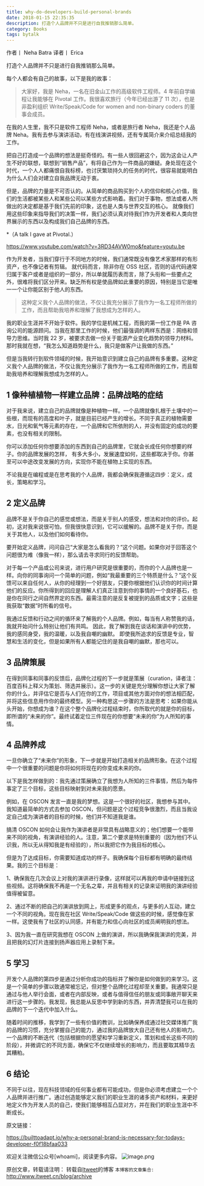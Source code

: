 ```yaml
---
title: why-do-developers-build-personal-brands
date: 2018-01-15 22:35:35
description: 打造个人品牌并不只是进行自我推销那么简单。
category: Books
tags: bytalk
---
```

作者丨 Neha Batra
译者丨 Erica

打造个人品牌并不只是进行自我推销那么简单。

每个人都会有自己的故事，以下是我的故事：

> 大家好，我是 Neha，一名在旧金山工作的高级软件工程师。4 年前自学编程让我能够在 Pivotal 工作。我很喜欢旅行（今年已经出游了 11 次），也是非盈利组织 Write/Speak/Code for women and non-binary coders 的董事会成员。

在我的人生里，我不只是软件工程师 Neha，或者是旅行者 Neha，我还是个人品牌 Neha。我有去参与演讲活动，有在线演讲视频，还有专属简介来介绍总结我的工作。

把自己打造成一个品牌的想法是挺奇怪的。有一些人很回避这个，因为这会让人产生不好的联想，联想到“销售产品”，有将自己作为一件商品的嫌疑。身处现在这个时代，一个人人都痛恨自我标榜，也讨厌繁琐持久的任务的时代，很容易就能明白为什么人们会对建立自我品牌无动于衷。

但是，品牌的力量是不可否认的。从简单的商品购买到个人的信仰和核心价值，我们的生活都被某些人和某些公司以某些方式影响着。我们对于事物，想法或者人所做出的决定都是基于我们先前的印象，这也是人类与世界交互的核心。 就像我们用这些印象来指导我们的决策一样，我们必须认真对待我们作为开发者和人类向世界展示的东西以及构成我们自己品牌的东西。

*（A talk I gave at Pivotal.）

https://www.youtube.com/watch?v=3RD34AVW0mo&feature=youtu.be

作为开发者，当我们穿行于不同地方的时候，我们通常既没有像艺术家那样的有形资产，也不像记者有剪辑。 就代码而言，除非你在 OSS 社区，否则的话代码通常归属于客户或者是组织的一部分，所以单就履历表而言，除了头衔和一些要点之外，很难将我们区分开来。缺乏所有权是使品牌如此重要的原因，特别是当它是唯一一个让你能区别于他人的东西。

> 这种定义我个人品牌的做法，不仅让我充分展示了我作为一名工程师所做的工作，而且帮助我培养和理解了我想成为怎样的人。

我的职业生涯并不开始于软件。我的学位是机械工程，而我的第一份工作是 PA 咨询公司的能源顾问。当我在那里工作的时候，他们最强调的两样东西是：网络和领导力思维。当时我 22 岁，被要求去做一份关于能源产业变化趋势的领导力材料。那时我就在想，“我怎么知道趋势是什么，我只是做客户让我做的东西。”

但是当我转行到软件领域的时候，我开始意识到建立自己的品牌有多重要。这种定义我个人品牌的做法，不仅让我充分展示了我作为一名工程师所做的工作，而且帮助我培养和理解我想成为怎样的人。

## 1 像种植植物一样建立品牌：品牌战略的症结

对于我来说，建立自己的品牌就像是种植物一样。一个品牌就像扎根于土壤中的一些根，而现有的高度和叶子，就是目前已经产生的增长。不同于真正的植物需要水，日光和氧气等元素的存在，一个品牌和它所依附的人，并没有固定的成功的要素，也没有相关的限制。

你可以添加任何你想要添加的东西到自己的品牌里，它就会长成任何你想要的样子。你的品牌发展的怎样， 有多大多小，发展速度如何，这些都取决于你。你甚至可以中途改变发展的方向，实现你不能在植物上实现的东西。

不论我是在编程或是在思考我的个人品牌，我都会确保我遵循这四步：定义，成长，策略和学习。

## 2 定义品牌

品牌不是关于你自己的感觉或想法，而是关于别人的感受，想法和对你的评价。起初，这对我来说很可怕，但我很快意识到，它可以缓解的。品牌不是关于你，而是关于其他人，以及他们如何看待你。

要开始定义品牌，问问自己“大家是怎么看我的？”这个问题。如果你对于回答这个问题很为难（像我一样），那么请去寻求同行的反馈帮助。

对于每一个产品或公司来说，进行用户研究是很重要的，而你的个人品牌也是一样。向你的同事询问一个简单的问题，例如“我最重要的三个特质是什么？”这个反馈可以来自任何人，从你的经理到一个好朋友，只要你根据他们认识你的时间计算他们的反应。你所得到的回应是理解人们真正注意到你的事情的一个良好基石，也是你在同行之间自然界定的东西。最需注意的是反复被提到的品质或文字；这些是我获取“数据”时所看的信号。

我通过反馈和行动之间的循环来了解我的个人品牌。例如，每当有人称赞我的话，我就开始问什么特别让他们有共鸣。 因此，我了解到我在谈话和演讲中的优势，我的感同身受，我的温暖，以及我自嘲的幽默。 即使我所追求的反馈是专业，智慧和生活的变化，但是如果所有人都能记住的是我自嘲的幽默，那也可以。

## 3 品牌策展

在得到同事和同事的反馈后，品牌化过程的下一步就是策展（curation，译者注：百度百科上释义为策划、筛选并展示）。这一步的关键是充分理解你想让大家了解你的什么，并评估它是否与人们在你的工作，项目或其他方面对你的想法相匹配，并将这些信息用作你的最终模型。另一种构思这一步骤的方法是思考：如果你能从头开始，你想成为谁？在这个整个品牌化过程结束时，你所取代的就是你的目标，即所谓的“未来的你”。最终试着定位三件现在的你想要“未来的你”为人所知的事情。

## 4 品牌养成

一旦你确立了“未来你”的形象，下一步就是开始打造相关的品牌形象。在这个过程中一个很重要的问题是你将如何将现在的你变成未来的你。

以下是我怎样做到的：我先通过策展确立了我想为人所知的三件事情，然后为每件事定了三个目标，这些目标映射到对未来我的愿景。

例如，在 OSCON 发言一直是我的梦想。这是一个很好的社区，我想参与其中。我知道最简单的方式去参加 OSCON，但问题是这个过程竞争很激烈，而且当我设定自己成为演讲者的目标的时候，他们并不知道我是谁。

搞清 OSCON 如何会让我作为演讲者是非常具有战略意义的；他们想要一个能带来不同的视角，有演讲经验的人。注意，第二个要求是特别重要的（因为他们不认识我，所以无从得知我是有经验的），所以我把它作为我目标的核心。

但是为了达成目标，你需要知道成功的样子。我确保每个目标都有明确的最终结果。我的三个目标是：

1、确保我在几次会议上对我的演讲进行录像，这样就可以再我的申请中链接到这些视频。这将确保我不再是一个无名之辈，并且有相关的记录来证明我的演讲经验值得被留意。

2、通过不断的把自己的演讲放到网上，形成更多的观点，与更多的人互动，建立一个不同的视角。现在我在社区 Write/Speak/Code 做这些的时候，感觉像在家一样。这使我有了社区的认同感，并有能力和信心向社区的成员阐明我的想法。

3、因为我一直在研究我想在 OSCON 上做的演讲，所以我确保我演讲的完美，并且把我的幻灯片连接到扬声器应用上录制下来。

## 5 学习

开发个人品牌的第四步是通过分析你成功的指标并了解你是如何做到的来学习。这是一个简单的步骤以致通常被忘记，但对整个品牌化过程却至关重要。我通常只是通过与他人举行会面，或者在内部反映，或者与值得信任的朋友或同事敞开聊天来进行这一步骤的。我发现，我总能从反思中学到新的东西，并弄清楚我可以在我的品牌的下一个迭代中加入什么。

随着时间的推移，我学到了一些有价值的教训，比如确保养成通过社交媒体推广我的品牌的习惯，充分掌握自己的能力，通过我的品牌放大自己还有他人的影响力。一个品牌的不断迭代（包括根据你的愿望和学习重新定义，策划和成长这些不同的阶段），并微调它的不同方面，确保它不仅继续增长的影响力，而且要取其精华去其糟粕。

## 6 结论

不同于以往，现在科技领域的任何事业都有可能成功，但是你必须考虑建立一个个人品牌并进行推广。通过创造能够定义我们的职业生涯的诸多资产和材料，来更好地定义作为开发人员的自己，使我们能够相互凸显对方，并在我们的职业生涯中不断成长。

原文链接：

https://builttoadapt.io/why-a-personal-brand-is-necessary-for-todays-developer-f0f18bfaa033

欢迎关注微信公众号[whoami]，阅读更多内容。
![image.png](http://upload-images.jianshu.io/upload_images/9687832-2ff1ee6f489dcff3.png?imageMogr2/auto-orient/strip%7CimageView2/2/w/1240)

原创文章，转载请注明： 转载自[Itweet](http://www.itweet.cn)的博客
`本博客的文章集合:` http://www.itweet.cn/blog/archive